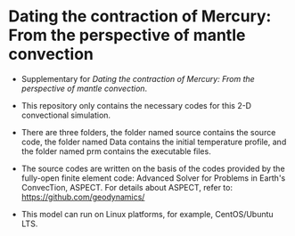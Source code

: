 # Dating the contraction of Mercury: From the perspective of mantle convection
* Supplementary for *Dating the contraction of Mercury: From the perspective of mantle convection*.  
  
* This repository only contains the necessary codes for this 2-D convectional simulation. 

* There are three folders, the folder named source contains the source code, the folder named Data contains the initial temperature profile, and the folder named prm contains the executable files.

* The source codes are written on the basis of the codes provided by the fully-open finite element code: Advanced Solver for Problems in Earth's ConvecTion, ASPECT. For details about ASPECT, refer to: https://github.com/geodynamics/
  
* This model can run on Linux platforms, for example, CentOS/Ubuntu LTS.
